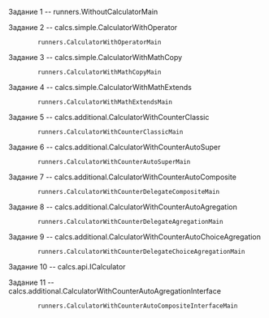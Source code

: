 Задание 1 -- runners.WithoutCalculatorMain

Задание 2 -- calcs.simple.CalculatorWithOperator

            runners.CalculatorWithOperatorMain

Задание 3 -- calcs.simple.CalculatorWithMathCopy

            runners.CalculatorWithMathCopyMain

Задание 4 -- calcs.simple.CalculatorWithMathExtends

            runners.CalculatorWithMathExtendsMain

Задание 5 -- calcs.additional.CalculatorWithCounterClassic

            runners.CalculatorWithCounterClassicMain

Задание 6 -- calcs.additional.CalculatorWithCounterAutoSuper

            runners.CalculatorWithCounterAutoSuperMain

Задание 7 -- calcs.additional.CalculatorWithCounterAutoComposite

            runners.CalculatorWithCounterDelegateCompositeMain

Задание 8 -- calcs.additional.CalculatorWithCounterAutoAgregation

            runners.CalculatorWithCounterDelegateAgregationMain

Задание 9 -- calcs.additional.CalculatorWithCounterAutoChoiceAgregation

            runners.CalculatorWithCounterDelegateChoiceAgregationMain

Задание 10 -- calcs.api.ICalculator

Задание 11 -- calcs.additional.CalculatorWithCounterAutoAgregationInterface

            runners.CalculatorWithCounterAutoCompositeInterfaceMain
